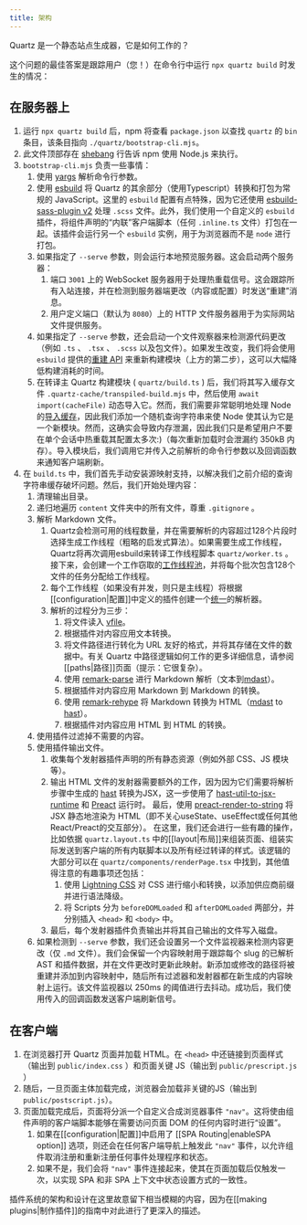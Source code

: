 ```yaml
---
title: 架构
---
```


Quartz 是一个静态站点生成器，它是如何工作的？

这个问题的最佳答案是跟踪用户（您！）在命令行中运行 `npx quartz build` 时发生的情况：

## 在服务器上

1. 运行 `npx quartz build` 后，npm 将查看 `package.json` 以查找 `quartz` 的 `bin` 条目，该条目指向 `./quartz/bootstrap-cli.mjs`。
2. 此文件顶部存在 [shebang](<https://en.wikipedia.org/wiki/Shebang_(Unix)>) 行告诉 npm 使用 Node.js 来执行。
3. `bootstrap-cli.mjs` 负责一些事情：
   1. 使用 [yargs](http://yargs.js.org/) 解析命令行参数。
   2. 使用 [esbuild](https://esbuild.github.io/) 将 Quartz 的其余部分（使用Typescript）转换和打包为常规的 JavaScript。这里的 `esbuild` 配置有点特殊，因为它还使用 [esbuild-sass-plugin v2](https://www.npmjs.com/package/esbuild-sass-plugin) 处理 `.scss` 文件。此外，我们使用一个自定义的 `esbuild` 插件，将组件声明的“内联”客户端脚本（任何 `.inline.ts` 文件）打包在一起。该插件会运行另一个 `esbuild` 实例，用于为浏览器而不是 `node` 进行打包。
   3. 如果指定了 `--serve` 参数，则会运行本地预览服务器。这会启动两个服务器：
      1. 端口 `3001` 上的 WebSocket 服务器用于处理热重载信号。这会跟踪所有入站连接，并在检测到服务器端更改（内容或配置）时发送“重建”消息。
      2. 用户定义端口（默认为 `8080`）上的 HTTP 文件服务器用于为实际网站文件提供服务。
   4. 如果指定了 `--serve` 参数，还会启动一个文件观察器来检测源代码更改（例如 `.ts` 、 `.tsx` 、 `.scss` 以及包文件）。如果发生改变，我们将会使用 `esbuild` 提供的[重建 API](https://esbuild.github.io/api/#rebuild) 来重新构建模块（上方的第二步），这可以大幅降低构建消耗的时间。
   5. 在转译主 Quartz 构建模块 ( `quartz/build.ts` ) 后，我们将其写入缓存文件 `.quartz-cache/transpiled-build.mjs` 中，然后使用 `await import(cacheFile)` 动态导入它。然而，我们需要非常聪明地处理 Node 的[导入缓存](https://github.com/nodejs/modules/issues/307)，因此我们添加一个随机查询字符串来使 Node 使其认为它是一个新模块。然而，这确实会导致内存泄漏，因此我们只是希望用户不要在单个会话中热重载其配置太多次:)（每次重新加载时会泄漏约 350kB 内存）。导入模块后，我们调用它并传入之前解析的命令行参数以及回调函数来通知客户端刷新。
4. 在 `build.ts` 中，我们首先手动安装源映射支持，以解决我们之前介绍的查询字符串缓存破坏问题。然后，我们开始处理内容：
   1. 清理输出目录。
   2. 递归地遍历 `content` 文件夹中的所有文件，尊重 `.gitignore` 。
   3. 解析 Markdown 文件。
      1. Quartz会检测可用的线程数量，并在需要解析的内容超过128个片段时选择生成工作线程（粗略的启发式算法）。如果需要生成工作线程，Quartz将再次调用esbuild来转译工作线程脚本 `quartz/worker.ts` 。接下来，会创建一个工作窃取的[工作线程池](https://www.npmjs.com/package/workerpool)，并将每个批次包含128个文件的任务分配给工作线程。
      2. 每个工作线程（如果没有并发，则只是主线程）将根据[[configuration|配置]]中定义的插件创建一个[统一](https://github.com/unifiedjs/unified)的解析器。
      3. 解析的过程分为三步：
         1. 将文件读入 [vfile](https://github.com/vfile/vfile)。
         2. 根据插件对内容应用文本转换。
         3. 将文件路径进行转化为 URL 友好的格式，并将其存储在文件的数据中。有关 Quartz 中路径逻辑如何工作的更多详细信息，请参阅[[paths|路径]]页面（提示：它很复杂）。
         4. 使用 [remark-parse](https://www.npmjs.com/package/remark-parse) 进行 Markdown 解析（文本到[mdast](https://github.com/syntax-tree/mdast)）。
         5. 根据插件对内容应用 Markdown 到 Markdown 的转换。
         6. 使用 [remark-rehype](https://github.com/remarkjs/remark-rehype) 将 Markdown 转换为 HTML（[mdast](https://github.com/syntax-tree/mdast) to [hast](https://github.com/syntax-tree/hast)）。
         7. 根据插件对内容应用 HTML 到 HTML 的转换。
   4. 使用插件过滤掉不需要的内容。
   5. 使用插件输出文件。
      1. 收集每个发射器插件声明的所有静态资源（例如外部 CSS、JS 模块等）。
      2. 输出 HTML 文件的发射器需要额外的工作，因为因为它们需要将解析步骤中生成的 [hast](https://github.com/syntax-tree/hast) 转换为JSX，这一步使用了 [hast-util-to-jsx-runtime](https://github.com/syntax-tree/hast-util-to-jsx-runtime) 和 [Preact](https://preactjs.com/) 运行时。 最后，使用 [preact-render-to-string](https://github.com/preactjs/preact-render-to-string) 将 JSX 静态地渲染为 HTML（即不关心useState、useEffect或任何其他React/Preact的交互部分）。 在这里，我们还会进行一些有趣的操作，比如依据 `quartz.layout.ts` 中的[[layout|布局]]来组装页面、组装实际发送到客户端的所有内联脚本以及所有经过转译的样式。该逻辑的大部分可以在 `quartz/components/renderPage.tsx` 中找到，其他值得注意的有趣事项还包括：
         1. 使用 [Lightning CSS](https://github.com/parcel-bundler/lightningcss) 对 CSS 进行缩小和转换，以添加供应商前缀并进行语法降级。
         2. 将 Scripts 分为 `beforeDOMLoaded` 和 `afterDOMLoaded` 两部分，并分别插入 `<head>` 和 `<body>` 中。
      3. 最后，每个发射器插件负责输出并将其自己输出的文件写入磁盘。
   6. 如果检测到 `--serve` 参数，我们还会设置另一个文件监视器来检测内容更改（仅 `.md` 文件）。我们会保留一个内容映射用于跟踪每个 slug 的已解析 AST 和插件数据，并在文件更改时更新此映射。新添加或修改的路径将被重建并添加到内容映射中，随后所有过滤器和发射器都在新生成的内容映射上运行。该文件监视器以 250ms 的阈值进行去抖动。成功后，我们使用传入的回调函数发送客户端刷新信号。

## 在客户端

1. 在浏览器打开 Quartz 页面并加载 HTML。在 `<head>` 中还链接到页面样式（输出到 `public/index.css` ）和页面关键 JS（输出到 `public/prescript.js` ）
2. 随后，一旦页面主体加载完成，浏览器会加载非关键的JS（输出到`public/postscript.js`）。
3. 页面加载完成后，页面将分派一个自定义合成浏览器事件 `"nav"`。这将使由组件声明的客户端脚本能够在需要访问页面 DOM 的任何内容时进行“设置”。
   1. 如果在[[configuration|配置]]中启用了 [[SPA Routing|enableSPA option]] 选项，则还会在任何客户端导航上触发此 `"nav"` 事件，以允许组件取消注册和重新注册任何事件处理程序和状态。
   2. 如果不是，我们会将 `"nav"` 事件连接起来，使其在页面加载后仅触发一次，以实现 SPA 和非 SPA 上下文中状态设置方式的一致性。

插件系统的架构和设计在这里故意留下相当模糊的内容，因为在[[making plugins|制作插件]]的指南中对此进行了更深入的描述。
